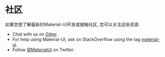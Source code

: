 # 社区

<p class="description">如果您想了解最新的Material-UI开发或接触社区, 您可以关注这些资源.</p>

- Chat with us on [Gitter](https://gitter.im/mui-org/material-ui).
- For help using Material-UI, ask on StackOverflow using the tag [material-ui](https://stackoverflow.com/questions/tagged/material-ui).
- Follow [@MaterialUI](https://twitter.com/MaterialUI) on Twitter.